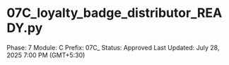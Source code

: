 # 07C_loyalty_badge_distributor_READY.py

Phase: 7
Module: C
Prefix: 07C_
Status: Approved
Last Updated: July 28, 2025 7:00 PM (GMT+5:30)

